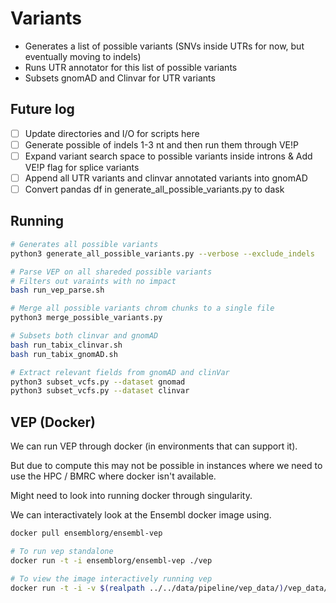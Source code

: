 # Variants


- Generates a list of possible variants (SNVs inside UTRs for now, but eventually moving to indels)
- Runs UTR annotator for this list of possible variants
- Subsets gnomAD and Clinvar for UTR variants


## Future log

- [ ] Update directories and I/O for scripts here
- [ ] Generate possible of indels 1-3 nt and then run them through VE!P
- [ ] Expand variant search space to possible variants inside introns & Add VE!P flag for splice variants
- [ ] Append all UTR variants and clinvar annotated variants into gnomAD
- [ ] Convert pandas df in generate_all_possible_variants.py to dask

## Running

```bash 
# Generates all possible variants
python3 generate_all_possible_variants.py --verbose --exclude_indels

# Parse VEP on all shareded possible variants
# Filters out varaints with no impact
bash run_vep_parse.sh

# Merge all possible variants chrom chunks to a single file
python3 merge_possible_variants.py

# Subsets both clinvar and gnomAD
bash run_tabix_clinvar.sh
bash run_tabix_gnomAD.sh

# Extract relevant fields from gnomAD and clinVar
python3 subset_vcfs.py --dataset gnomad
python3 subset_vcfs.py --dataset clinvar
```

## VEP (Docker)

We can run VEP through docker (in environments that can support it). 

But due to compute this may not be possible in instances where we need to use the HPC / BMRC where docker isn't available.

Might need to look into running docker through singularity.

We can interactivately look at the Ensembl docker image using.

```sh
docker pull ensemblorg/ensembl-vep

# To run vep standalone
docker run -t -i ensemblorg/ensembl-vep ./vep

# To view the image interactively running vep
docker run -t -i -v $(realpath ../../data/pipeline/vep_data/)/vep_data/:/opt/vep/.vep/ ensemblorg/ensembl-vep bash
```